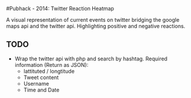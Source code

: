#Pubhack - 2014: Twitter Reaction Heatmap

A visual representation of current events on twitter bridging the google maps api and the twitter api. Highlighting positive and negative reactions.

TODO
----
- Wrap the twitter api with php and search by hashtag. Required information (Return as JSON):
	- lattituted / longtitude
	- Tweet content
	- Username
	- Time and Date
